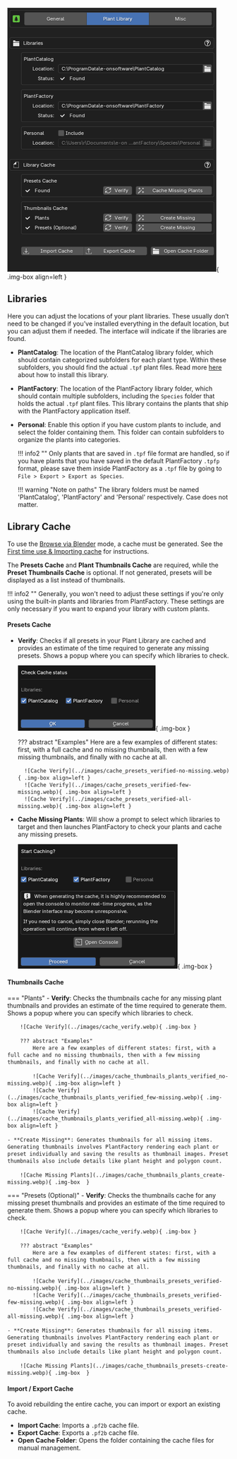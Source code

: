![Preferences - Plant Library](../images/preferences_plant-library.webp){ .img-box align=left }

## Libraries

Here you can adjust the locations of your plant libraries. These usually don’t need to be changed if you’ve installed everything in the default location, but you can adjust them if needed. The interface will indicate if the libraries are found.

- **PlantCatalog**: The location of the PlantCatalog library folder, which should contain categorized subfolders for each plant type. Within these subfolders, you should find the actual `.tpf` plant files. Read more [here](../getting_started.md#installation-plantcatalog-plant-library) about how to install this library.
- **PlantFactory**: The location of the PlantFactory library folder, which should contain multiple subfolders, including the `Species` folder that holds the actual `.tpf` plant files. This library contains the plants that ship with the PlantFactory application itself.
- **Personal**: Enable this option if you have custom plants to include, and select the folder containing them. This folder can contain subfolders to organize the plants into categories.

    !!! info2 ""
        Only plants that are saved in `.tpf` file format are handled, so if you have plants that you have saved in the default PlantFactory `.tpfp` format, please save them inside PlantFactory as a `.tpf` file by going to `File > Export > Export as Species`.


    !!! warning "Note on paths"
        The library folders must be named 'PlantCatalog', 'PlantFactory' and 'Personal' respectively. Case does not matter.

<div style="clear:both"></div>




## Library Cache

To use the [Browse via Blender](../workflow/browse_via_blender.md) mode, a cache must be generated.  See the [First time use & Importing cache](../getting_started.md#first-time-use-importing-cache) for instructions.

The **Presets Cache** and **Plant Thumbnails Cache** are required, while the **Preset Thumbnails Cache** is optional. If not generated, presets will be displayed as a list instead of thumbnails.


!!! info2 ""
    Generally, you won't need to adjust these settings if you're only using the built-in plants and libraries from PlantFactory. These settings are only necessary if you want to expand your library with custom plants.


#### Presets Cache

- **Verify**: Checks if all presets in your Plant Library are cached and provides an estimate of the time required to generate any missing presets. Shows a popup where you can specify which libraries to check.

    ![Cache Verify](../images/cache_verify.webp){ .img-box }

    ??? abstract "Examples"
        Here are a few examples of different states: first, with a full cache and no missing thumbnails, then with a few missing thumbnails, and finally with no cache at all.

        ![Cache Verify](../images/cache_presets_verified-no-missing.webp){ .img-box align=left }
        ![Cache Verify](../images/cache_presets_verified-few-missing.webp){ .img-box align=left }
        ![Cache Verify](../images/cache_presets_verified-all-missing.webp){ .img-box align=left }

- **Cache Missing Plants**: Will show a prompt to select which libraries to target and then launches PlantFactory to check your plants and cache any missing presets.

    ![Cache Missing Presets](../images/cache_presets_cache-missing-plants.webp){ .img-box  }


#### Thumbnails Cache

=== "Plants"
    - **Verify**: Checks the thumbnails cache for any missing plant thumbnails and provides an estimate of the time required to generate them.  Shows a popup where you can specify which libraries to check.

        ![Cache Verify](../images/cache_verify.webp){ .img-box }

        ??? abstract "Examples"
            Here are a few examples of different states: first, with a full cache and no missing thumbnails, then with a few missing thumbnails, and finally with no cache at all.

            ![Cache Verify](../images/cache_thumbnails_plants_verified_no-missing.webp){ .img-box align=left }
            ![Cache Verify](../images/cache_thumbnails_plants_verified_few-missing.webp){ .img-box align=left }
            ![Cache Verify](../images/cache_thumbnails_plants_verified_all-missing.webp){ .img-box align=left }

    - **Create Missing**: Generates thumbnails for all missing items. Generating thumbnails involves PlantFactory rendering each plant or preset individually and saving the results as thumbnail images. Preset thumbnails also include details like plant height and polygon count.

        ![Cache Missing Plants](../images/cache_thumbnails_plants_create-missing.webp){ .img-box  }

=== "Presets (Optional)"
    - **Verify**: Checks the thumbnails cache for any missing preset thumbnails and provides an estimate of the time required to generate them.  Shows a popup where you can specify which libraries to check.

        ![Cache Verify](../images/cache_verify.webp){ .img-box }

        ??? abstract "Examples"
            Here are a few examples of different states: first, with a full cache and no missing thumbnails, then with a few missing thumbnails, and finally with no cache at all.

            ![Cache Verify](../images/cache_thumbnails_presets_verified-no-missing.webp){ .img-box align=left }
            ![Cache Verify](../images/cache_thumbnails_presets_verified-few-missing.webp){ .img-box align=left }
            ![Cache Verify](../images/cache_thumbnails_presets_verified-all-missing.webp){ .img-box align=left }

    - **Create Missing**: Generates thumbnails for all missing items. Generating thumbnails involves PlantFactory rendering each plant or preset individually and saving the results as thumbnail images. Preset thumbnails also include details like plant height and polygon count.

        ![Cache Missing Plants](../images/cache_thumbnails_presets-create-missing.webp){ .img-box  }


#### Import / Export Cache

To avoid rebuilding the entire cache, you can import or export an existing cache.

- **Import Cache**: Imports a `.pf2b` cache file.
- **Export Cache**: Exports a `.pf2b` cache file.
- **Open Cache Folder**: Opens the folder containing the cache files for manual management.



